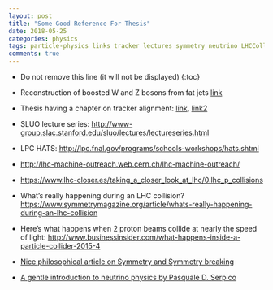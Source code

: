 ```yaml
---
layout: post
title: "Some Good Reference For Thesis"
date: 2018-05-25
categories: physics
tags: particle-physics links tracker lectures symmetry neutrino LHCCollision BoostedWZ
comments: true
---
```


- Do not remove this line (it will not be displayed)
  {:toc}

- Reconstruction of boosted W and Z bosons from fat jets [link](http://www.google.com/url?q=http%3A%2F%2Fdiscoverycenter.nbi.ku.dk%2Fteaching%2Fthesis_page%2Fheinrich_thesis.pdf&sa=D&sntz=1&usg=AFQjCNGtUFPXYZDt7PkintqrUE9O3iQ3sg)

- Thesis having a chapter on tracker alignment: [link](http://www.google.com/url?q=http%3A%2F%2Fcayou.web.cern.ch%2Fcayou%2Fthesis%2Fthesis_CanYou_final.pdf&sa=D&sntz=1&usg=AFQjCNFuDCLnVq9Xj3gOuBS0Y1IgN-YWmQ), [link2](https://www.google.com/url?q=https%3A%2F%2Fhypernews.cern.ch%2FHyperNews%2FCMS%2Fget%2Fhiggs4l%2F942.html&sa=D&sntz=1&usg=AFQjCNGNbBOfYY_0dzHdenkUk_oXJp4e-w)

- SLUO lecture series: http://www-group.slac.stanford.edu/sluo/lectures/lectureseries.html

- LPC HATS: http://lpc.fnal.gov/programs/schools-workshops/hats.shtml

- http://lhc-machine-outreach.web.cern.ch/lhc-machine-outreach/

- https://www.lhc-closer.es/taking_a_closer_look_at_lhc/0.lhc_p_collisions

- What’s really happening during an LHC collision? https://www.symmetrymagazine.org/article/whats-really-happening-during-an-lhc-collision

- Here’s what happens when 2 proton beams collide at nearly the speed of light: http://www.businessinsider.com/what-happens-inside-a-particle-collider-2015-4

- [Nice philosophical article on Symmetry and Symmetry breaking](https://www.google.com/url?q=https%3A%2F%2Fplato.stanford.edu%2Fentries%2Fsymmetry-breaking%2F&sa=D&sntz=1&usg=AFQjCNEgMGSr6eD0XzUuFGkcmHxUuELaAA)

- [A gentle introduction to neutrino physics by Pasquale D. Serpico](https://indico.in2p3.fr/event/8043/contributions/43638/attachments/35035/43162/memo_Pasquale.pdf)
